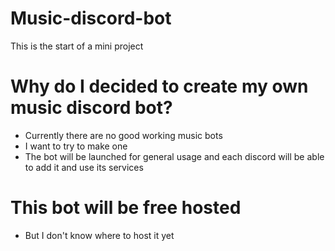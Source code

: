 # Music-discord-bot

This is the start of a mini project 

# Why do I decided to create my own music discord bot?
* Currently there are no good working music bots
* I want to try to make one
* The bot will be launched for general usage and each discord will be able to add it and use its services

# This bot will be free hosted
* But I don't know where to host it yet
